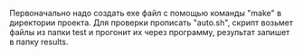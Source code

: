 
Первоначально надо создать exe файл с помощью команды "make" в директории проекта. 
Для проверки прописать "auto.sh", скрипт возьмет файлы из папки test и прогонит их через программу, результат запишет в папку results. 
